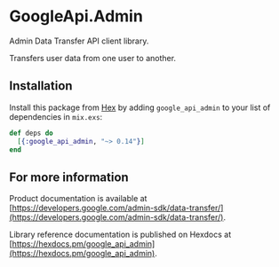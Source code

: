 # GoogleApi.Admin

Admin Data Transfer API client library.

Transfers user data from one user to another.

## Installation

Install this package from [Hex](https://hex.pm) by adding
`google_api_admin` to your list of dependencies in `mix.exs`:

```elixir
def deps do
  [{:google_api_admin, "~> 0.14"}]
end
```

## For more information

Product documentation is available at [https://developers.google.com/admin-sdk/data-transfer/](https://developers.google.com/admin-sdk/data-transfer/).

Library reference documentation is published on Hexdocs at
[https://hexdocs.pm/google_api_admin](https://hexdocs.pm/google_api_admin).
